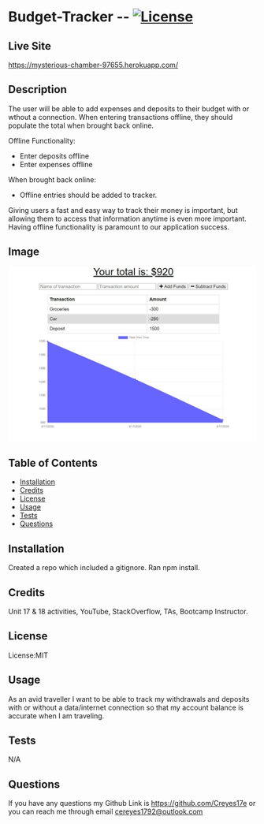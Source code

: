 # Budget-Tracker -- [![License](https://img.shields.io/badge/license-MIT-blue.svg)](https://shields.io/)

## Live Site

https://mysterious-chamber-97655.herokuapp.com/

## Description

The user will be able to add expenses and deposits to their budget with or wthout a connection. When entering transactions offline, they should populate the total when brought back online.

Offline Functionality:

- Enter deposits offline
- Enter expenses offline

When brought back online:

- Offline entries should be added to tracker.

Giving users a fast and easy way to track their money is important, but allowing them to access that information anytime is even more important. Having offline functionality is paramount to our application success.

## Image

![site image](./public/assets/img/budget.JPG)

## Table of Contents

- [Installation](#Installation)
- [Credits](#Credits)
- [License](#License)
- [Usage](#Usage)
- [Tests](#Tests)
- [Questions](#Questions)

## Installation

Created a repo which included a gitignore. Ran npm install.

## Credits

Unit 17 & 18 activities, YouTube, StackOverflow, TAs, Bootcamp Instructor.

## License

License:MIT

## Usage

As an avid traveller I want to be able to track my withdrawals and deposits with or without a data/internet connection so that my account balance is accurate when I am traveling.

## Tests

N/A

## Questions

If you have any questions my Github Link is https://github.com/Creyes17e or you can reach me through email cereyes1792@outlook.com
